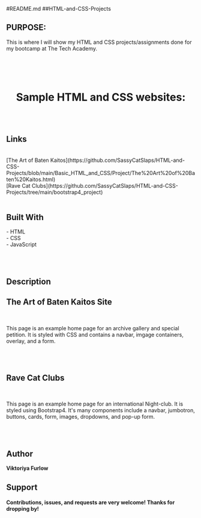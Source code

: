 #README.md
##HTML-and-CSS-Projects

<h2>PURPOSE:</h2>

<p>This is where I will show my HTML and CSS projects/assignments done for my bootcamp at The Tech Academy.</p>
<br>
<br>
<br>
<h1 align="center">Sample HTML and CSS websites:</h1>
<br>
<br>

## Links
<br>
[The Art of Baten Kaitos](https://github.com/SassyCatSlaps/HTML-and-CSS-Projects/blob/main/Basic_HTML_and_CSS/Project/The%20Art%20of%20Baten%20Kaitos.html)
<br>
[Rave Cat Clubs](https://github.com/SassyCatSlaps/HTML-and-CSS-Projects/tree/main/bootstrap4_project)
<br>
<br>

<!-- ## Screenshots | screen shots and links coming soon -->

## Built With

<p>
- HTML<br>
- CSS<br>
- JavaScript
<p>
<br>
<br>

## Description

<h2>The Art of Baten Kaitos Site</h2>
<br>
<p>This page is an example home page for an archive gallery and special petition.
It is styled with CSS and contains a navbar, imgage containers, overlay, and a form.
</p>
<br>
<br>

<h2>Rave Cat Clubs</h2>
<br>
<p>This page is an example home page for an international Night-club. It is styled
using Bootstrap4. It's many components include a navbar, jumbotron, buttons, cards,
form, images, dropdowns, and pop-up form.
<p>
<br>
<br>

## Author

**Viktoriya Furlow**

## Support

<h4>Contributions, issues, and requests are very welcome!
Thanks for dropping by!</h4>
